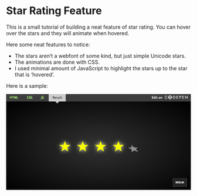 # Star Rating Feature

This is a small tutorial of building a neat feature of star rating.
You can hover over the stars and they will animate when hovered.

Here some neat features to notice:

* The stars aren’t a webfont of some kind, but just simple Unicode stars.
* The animations are done with CSS.
* I used minimal amount of JavaScript to highlight the stars up to the star that is ‘hovered’.

Here is a sample:

![alt text](https://github.com/jayceazua/starRatingFeature/blob/master/img/starRatingScreenShot.png "Screen Shot")
